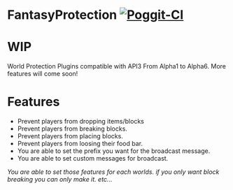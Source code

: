 # FantasyProtection [![Poggit-CI](https://poggit.pmmp.io/ci.badge/Enrick3344/FantasyProtection/FantasyProtection)](https://poggit.pmmp.io/ci/Enrick3344/FantasyProtection/FantasyProtection)
# WIP

World Protection Plugins compatible with API3 From Alpha1 to Alpha6. More features will come soon!

# Features
- Prevent players from dropping items/blocks
- Prevent players from breaking blocks.
- Prevent players from placing blocks.
- Prevent players from loosing their food bar.
- You are able to set the prefix you want for the broadcast message.
- You are able to set custom messages for broadcast.

_You are able to set those features for each worlds. if you only want block breaking you can only make it. etc..._
